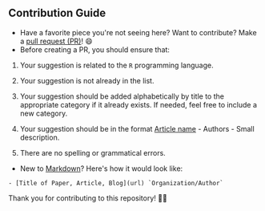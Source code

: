 ## Contribution Guide

- Have a favorite piece you're not seeing here? Want to contribute? Make a [pull request (PR)](https://github.com/iamericfletcher/R-Learning-Resources/pulls)! 😄
- Before creating a PR, you should ensure that:

1. Your suggestion is related to the `R` programming language.

2. Your suggestion is not already in the list.

3. Your suggestion should be added alphabetically by title to the appropriate category if it already exists. If needed, feel free to include a new category.

4. Your suggestion should be in the format [Article name](link) - Authors - Small description.

5. There are no spelling or grammatical errors.

- New to [Markdown](https://www.markdownguide.org/cheat-sheet/)? Here's how it would look like:

```
- [Title of Paper, Article, Blog](url) `Organization/Author`

```
Thank you for contributing to this repository! 🙇‍♂️
